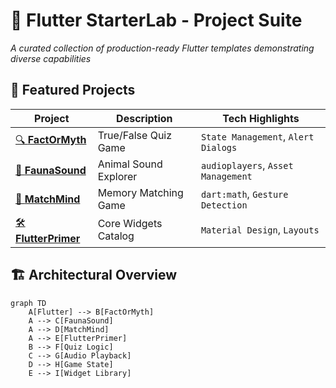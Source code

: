 # 🧪 Flutter StarterLab - Project Suite

  
*A curated collection of production-ready Flutter templates demonstrating diverse capabilities*

## 🌟 Featured Projects

| Project | Description | Tech Highlights |
|---------|-------------|-----------------|
| [🔍 **FactOrMyth**](/FactOrMyth) | True/False Quiz Game | `State Management`, `Alert Dialogs` |
| [🐾 **FaunaSound**](/FaunaSound) | Animal Sound Explorer | `audioplayers`, `Asset Management` |
| [🧩 **MatchMind**](/MatchMind) | Memory Matching Game | `dart:math`, `Gesture Detection` |
| [🛠 **FlutterPrimer**](/FlutterPrimer) | Core Widgets Catalog | `Material Design`, `Layouts` |

## 🏗️ Architectural Overview

```mermaid
graph TD
    A[Flutter] --> B[FactOrMyth]
    A --> C[FaunaSound]
    A --> D[MatchMind]
    A --> E[FlutterPrimer]
    B --> F[Quiz Logic]
    C --> G[Audio Playback]
    D --> H[Game State]
    E --> I[Widget Library]
```
